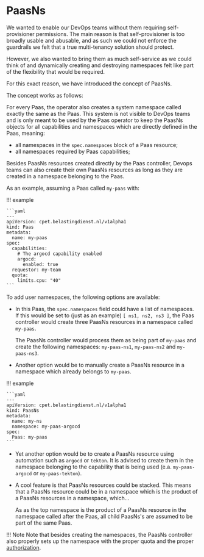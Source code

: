 # PaasNs

We wanted to enable our DevOps teams without them requiring self-provisioner
permissions. The main reason is that self-provisioner is too broadly usable and
abusable, and as such we could not enforce the guardrails we felt that a true
multi-tenancy solution should protect.

However, we also wanted to bring them as much self-service as we could think of
and dynamically creating and destroying namespaces felt like part of the flexibility
that would be required.

For this exact reason, we have introduced the concept of PaasNs.

The concept works as follows:

For every Paas, the operator also creates a system namespace called exactly the
same as the Paas. This system is not visible to DevOps teams and is only meant to
be used by the Paas operator to keep the PaasNs objects for all capabilities and
namespaces which are directly defined in the Paas, meaning:

- all namespaces in the `spec.namespaces` block of a Paas resource;
- all namespaces required by Paas capabilities;

Besides PaasNs resources created directly by the Paas controller, Devops teams
can also create their own PaasNs resources as long as they are created in a
namespace belonging to the Paas.

As an example, assuming a Paas called `my-paas` with:

!!! example

    ```yaml
    ---
    apiVersion: cpet.belastingdienst.nl/v1alpha1
    kind: Paas
    metadata:
      name: my-paas
    spec:
      capabilities:
        # The argocd capability enabled
        argocd:
          enabled: true
      requestor: my-team
      quota:
        limits.cpu: "40"
    ```

To add user namespaces, the following options are available:

- In this Paas, the `spec.namespaces` field could have a list of namespaces.
  If this would be set to (just as an example) `[ ns1, ns2, ns3 ]`, the Paas
  controller would create three PaasNs resources in a namespace called `my-paas`.
  
  The PaasNs controller would process them as being part of `my-paas` and create
  the following namespaces: `my-paas-ns1`, `my-paas-ns2` and `my-paas-ns3`.

- Another option would be to manually create a PaasNs resource in a namespace
  which already belongs to `my-paas`.

!!! example

    ```yaml
    ---
    apiVersion: cpet.belastingdienst.nl/v1alpha1
    kind: PaasNs
    metadata:
      name: my-ns
      namespace: my-paas-argocd
    spec:
      Paas: my-paas
    ```
- Yet another option would be to create a PaasNs resource using automation such as
  `argocd` or `tekton`.
  It is advised to create them in the namespace belonging to the capability that
  is being used (e.a. `my-paas-argocd` or `my-paas-tekton`).

- A cool feature is that PaasNs resources could be stacked. This means that a
  PaasNs resource could be in a namespace which is the product of a PaasNs
  resources in a namespace, which...

  As as the top namespace is the product of a PaasNs resource in the namespace
  called after the Paas, all child PaasNs's are assumed to be part of the same Paas.

!!! Note
    Note that besides creating the namespaces, the PaasNs controller also properly
    sets up the namespace with the proper quota and the proper [authorization](authorization.yaml).
